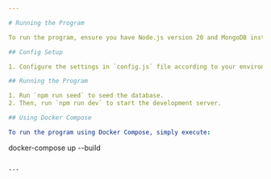 ```yaml
---

# Running the Program

To run the program, ensure you have Node.js version 20 and MongoDB installed.

## Config Setup

1. Configure the settings in `config.js` file according to your environment.

## Running the Program

1. Run `npm run seed` to seed the database.
2. Then, run `npm run dev` to start the development server.

## Using Docker Compose

To run the program using Docker Compose, simply execute:

```
docker-compose up --build
```

---
```

